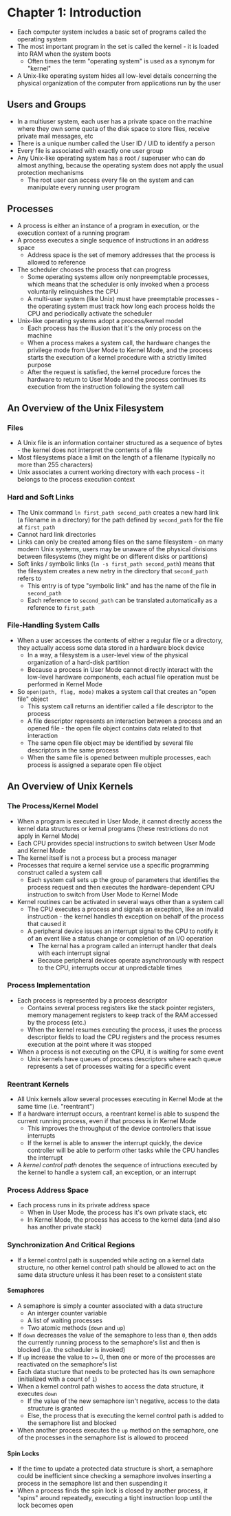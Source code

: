 # Chapter 1: Introduction

* Each computer system includes a basic set of programs called the operating system
* The most important program in the set is called the kernel - it is loaded into RAM when the system boots
  * Often times the term "operating system" is used as a synonym for "kernel"
* A Unix-like operating system hides all low-level details concerning the physical organization of the computer from applications run by the user

## Users and Groups

* In a multiuser system, each user has a private space on the machine where they own some quota of the disk space to store files, receive private mail messages, etc
* There is a unique number called the User ID / UID to identify a person
* Every file is associated with exactly one user group
* Any Unix-like operating system has a root / superuser who can do almost anything, because the operating system does not apply the usual protection mechanisms
  * The root user can access every file on the system and can manipulate every running user program

## Processes

* A process is either an instance of a program in execution, or the execution context of a running program
* A process executes a single sequence of instructions in an address space
  * Address space is the set of memory addresses that the process is allowed to reference
* The scheduler chooses the process that can progress
  * Some operating systems allow only nonpreemptable processes, which means that the scheduler is only invoked when a process voluntarily relinquishes the CPU
  * A multi-user system (like Unix) must have preemptable processes - the operating system must track how long each process holds the CPU and periodically activate the scheduler
* Unix-like operating systems adopt a process/kernel model
  * Each process has the illusion that it's the only process on the machine 
  * When a process makes a system call, the hardware changes the privilege mode from User Mode to Kernel Mode, and the process starts the execution of a kernel procedure with a strictly limited purpose
  * After the request is satisfied, the kernel procedure forces the hardware to return to User Mode and the process continues its execution from the instruction following the system call

## An Overview of the Unix Filesystem

### Files

* A Unix file is an information container structured as a sequence of bytes - the kernel does not interpret the contents of a file
* Most filesystems place a limit on the length of a filename (typically no more than 255 characters)
* Unix associates a current working directory with each process - it belongs to the process execution context

### Hard and Soft Links

* The Unix command `ln first_path second_path` creates a new hard link (a filename in a directory) for the path defined by `second_path` for the file at `first_path`
* Cannot hard link directories
* Links can only be created among files on the same filesystem - on many modern Unix systems, users may be unaware of the physical divisions between filesystems (they might be on different disks or partitions)
* Soft links / symbolic links (`ln -s first_path second_path`) means that the filesystem creates a new netry in the directory that `second_path` refers to
  * This entry is of type "symbolic link" and has the name of the file in `second_path`
  * Each reference to `second_path` can be translated automatically as a reference to `first_path`

### File-Handling System Calls

* When a user accesses the contents of either a regular file or a directory, they actually access some data stored in a hardware block device
  * In a way, a filesystem is a user-level view of the physical organization of a hard-disk partition
  * Because a process in User Mode cannot directly interact with the low-level hardware components, each actual file operation must be performed in Kernel Mode
* So `open(path, flag, mode)` makes a system call that creates an "open file" object 
  * This system call returns an identifier called a file descriptor to the process
  * A file descriptor represents an interaction between a process and an opened file - the open file object contains data related to that interaction
  * The same open file object may be identified by several file descriptors in the same process
  * When the same file is opened between multiple processes, each process is assigned a separate open file object

## An Overview of Unix Kernels

### The Process/Kernel Model

* When a program is executed in User Mode, it cannot directly access the kernel data structures or kernal programs (these restrictions do not apply in Kernel Mode)
* Each CPU provides special instructions to switch between User Mode and Kernel Mode
* The kernel itself is not a process but a process manager
* Processes that require a kernel service use a specific programming construct called a system call
  * Each system call sets up the group of parameters that identifies the process request and then executes the hardware-dependent CPU instruction to switch from User Mode to Kernel Mode
* Kernel routines can be activated in several ways other than a system call
  * The CPU executes a process and signals an exception, like an invalid instruction - the kernel handles th exception on behalf of the process that caused it
  * A peripheral device issues an interrupt signal to the CPU to notify it of an event like a status change or completion of an I/O operation
    * The kernal has a program called an interrupt handler that deals with each interrupt signal
    * Because peripheral devices operate asynchronously with respect to the CPU, interrupts occur at unpredictable times

### Process Implementation

* Each process is represented by a process descriptor
  * Contains several process registers like the stack pointer registers, memory management registers to keep track of the RAM accessed by the process (etc.)
  * When the kernel resumes executing the process, it uses the process descriptor fields to load the CPU registers and the process resumes execution at the point where it was stopped
* When a process is not executing on the CPU, it is waiting for some event
  * Unix kernels have queues of process descriptors where each queue represents a set of processes waiting for a specific event

### Reentrant Kernels

* All Unix kernels allow several processes executing in Kernel Mode at the same time (i.e. "reentrant")
* If a hardware interrupt occurs, a reentrant kernel is able to suspend the current running process, even if that process is in Kernel Mode
  * This improves the throughput of the device controllers that issue interrupts
  * If the kernel is able to answer the interrupt quickly, the device controller will be able to perform other tasks while the CPU handles the interrupt
* A _kernel control path_ denotes the sequence of intructions executed by the kernel to handle a system call, an exception, or an interrupt

### Process Address Space

* Each process runs in its private address space
  * When in User Mode, the process has it's own private stack, etc
  * In Kernel Mode, the process has access to the kernel data (and also has another private stack)

### Synchronization And Critical Regions

* If a kernel control path is suspended while acting on a kernel data structure, no other kernel control path should be allowed to act on the same data structure unless it has been reset to a consistent state

#### Semaphores

* A semaphore is simply a counter associated with a data structure
  * An interger counter variable
  * A list of waiting processes
  * Two atomic methods (`down` and `up`)
* If `down` decreases the value of the semaphore to less than `0`, then adds the currently running process to the semaphore's list and then is blocked (i.e. the scheduler is invoked)
* If `up` increase the value to `>=` 0, then one or more of the processes are reactivated on the semaphore's list
* Each data stucture that needs to be protected has its own semaphore (initialized with a count of `1`)
* When a kernel control path wishes to access the data structure, it executes `down`
  * If the value of the new semaphore isn't negative, access to the data structure is granted
  * Else, the process that is executing the kernel control path is added to the semaphore list and blocked
* When another process executes the `up` method on the semaphore, one of the processes in the semaphore list is allowed to proceed

#### Spin Locks

* If the time to update a protected data structure is short, a semaphore could be inefficient since checking a semaphore involves inserting a process in the semaphore list and then suspending it
* When a process finds the spin lock is closed by another process, it "spins" around repeatedly, executing a tight instruction loop until the lock becomes open
